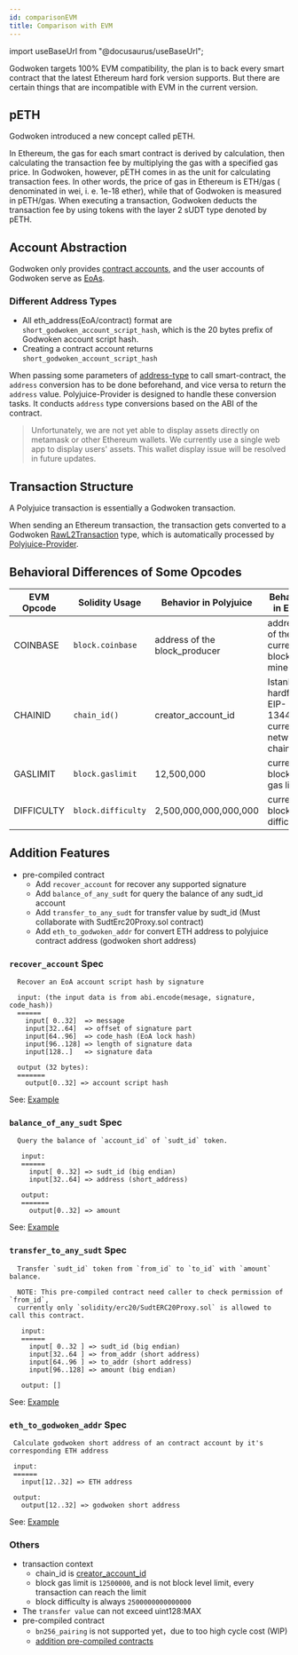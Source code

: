 ```yaml
---
id: comparisonEVM
title: Comparison with EVM
---
```

import useBaseUrl from "@docusaurus/useBaseUrl";

Godwoken targets 100% EVM compatibility, the plan is to back every smart contract that the latest Ethereum hard fork version supports. But there are certain things that are incompatible with EVM in the current version.

## pETH

Godwoken introduced a new concept called pETH.

In Ethereum, the gas for each smart contract is derived by calculation, then calculating the transaction fee by multiplying the gas with a specified gas price. In Godwoken, however, pETH comes in as the unit for calculating transaction fees. In other words, the price of gas in Ethereum is ETH/gas ( denominated in wei, i. e. 1e-18 ether), while that of Godwoken is measured in pETH/gas.  When executing a transaction, Godwoken deducts the transaction fee by using tokens with the layer 2 sUDT type denoted by pETH. 

## Account Abstraction

Godwoken only provides [contract accounts](https://ethereum.org/en/glossary/#contract-account), and the user accounts of Godwoken serve as [EoAs](https://ethereum.org/en/glossary/#eoa).

### Different Address Types

* All eth_address(EoA/contract) format are `short_godwoken_account_script_hash`, which is the 20 bytes prefix of Godwoken account script hash.
* Creating a contract account returns `short_godwoken_account_script_hash`

When passing some parameters of [address-type](https://docs.soliditylang.org/en/v0.8.9/types.html#address) to call smart-contract, the `address` conversion has to be done beforehand, and vice versa to return the `address` value. Polyjuice-Provider is designed to handle these conversion tasks. It conducts `address` type conversions based on the ABI of the contract.

> Unfortunately, we are not yet able to display assets directly on metamask or other Ethereum wallets. We currently use a single web app to display users' assets. This wallet display issue will be resolved in future updates.

## Transaction Structure

A Polyjuice transaction is essentially a Godwoken transaction.

When sending an Ethereum transaction, the transaction gets converted to a Godwoken [RawL2Transaction](https://github.com/nervosnetwork/godwoken/blob/9a3d92/crates/types/schemas/godwoken.mol#L56-L61) type, which is automatically processed by [Polyjuice-Provider](https://github.com/nervosnetwork/polyjuice-provider).

## Behavioral Differences of Some Opcodes

| EVM Opcode | Solidity Usage     | Behavior in Polyjuice         | Behavior in EVM                                         |
| ---------- | ------------------ | ----------------------------- | ------------------------------------------------------- |
| COINBASE   | `block.coinbase`   | address of the block_producer | address of the current block's miner                    |
| CHAINID    | `chain_id()`       | creator_account_id            | Istanbul hardfork, EIP-1344: current network's chain id |
| GASLIMIT   | `block.gaslimit`   | 12,500,000                    | current block's gas limit                               |
| DIFFICULTY | `block.difficulty` | 2,500,000,000,000,000         | current block's difficulty                              |

## Addition Features

- pre-compiled contract
  - Add `recover_account` for recover any supported signature
  - Add `balance_of_any_sudt` for query the balance of any sudt_id account
  - Add `transfer_to_any_sudt` for transfer value by sudt_id (Must collaborate with SudtErc20Proxy.sol contract)
  - Add `eth_to_godwoken_addr` for convert ETH address to polyjuice contract address (godwoken short address)

### `recover_account` Spec

```
  Recover an EoA account script hash by signature

  input: (the input data is from abi.encode(mesage, signature, code_hash))
  ======
    input[ 0..32]  => message
    input[32..64]  => offset of signature part
    input[64..96]  => code_hash (EoA lock hash)
    input[96..128] => length of signature data
    input[128..]   => signature data

  output (32 bytes):
  =======
    output[0..32] => account script hash
```

See: [Example](https://github.com/nervosnetwork/godwoken-polyjuice/blob/docs-evm-compatibility/polyjuice-tests/src/test_cases/evm-contracts/RecoverAccount.sol)

### `balance_of_any_sudt` Spec

```
  Query the balance of `account_id` of `sudt_id` token.

   input:
   ======
     input[ 0..32] => sudt_id (big endian)
     input[32..64] => address (short_address)

   output:
   =======
     output[0..32] => amount
```

See: [Example](https://github.com/nervosnetwork/godwoken-polyjuice/blob/docs-evm-compatibility/solidity/erc20/SudtERC20Proxy.sol)

### `transfer_to_any_sudt` Spec

```
  Transfer `sudt_id` token from `from_id` to `to_id` with `amount` balance.

  NOTE: This pre-compiled contract need caller to check permission of `from_id`,
  currently only `solidity/erc20/SudtERC20Proxy.sol` is allowed to call this contract.

   input:
   ======
     input[ 0..32 ] => sudt_id (big endian)
     input[32..64 ] => from_addr (short address)
     input[64..96 ] => to_addr (short address)
     input[96..128] => amount (big endian)

   output: []
```

See: [Example](https://github.com/nervosnetwork/godwoken-polyjuice/blob/docs-evm-compatibility/solidity/erc20/SudtERC20Proxy.sol)

### `eth_to_godwoken_addr` Spec

```
 Calculate godwoken short address of an contract account by it's corresponding ETH address

 input:
 ======
   input[12..32] => ETH address

 output:
   output[12..32] => godwoken short address
```

See: [Example](https://github.com/nervosnetwork/godwoken-polyjuice/blob/docs-evm-compatibility/polyjuice-tests/src/test_cases/evm-contracts/EthToGodwokenAddr.sol)

### Others

- transaction context
  - chain_id is [creator_account_id](https://github.com/nervosnetwork/godwoken/blob/5735d8f/docs/life_of_a_polyjuice_transaction.md#root-account--deployment)
  - block gas limit is `12500000`, and is not block level limit, every transaction can reach the limit
  - block difficulty is always `2500000000000000`
- The `transfer value` can not exceed uint128:MAX
- pre-compiled contract
  - `bn256_pairing` is not supported yet，due to too high cycle cost (WIP)
  - [addition pre-compiled contracts](https://github.com/nervosnetwork/godwoken-polyjuice/blob/docs-evm-compatibility/docs/Addition-Features.md)
